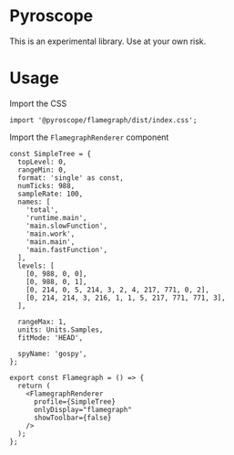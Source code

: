 # Pyroscope

This is an experimental library. Use at your own risk.

# Usage

Import the CSS
```
import '@pyroscope/flamegraph/dist/index.css';
```

Import the `FlamegraphRenderer` component

```
const SimpleTree = {
  topLevel: 0,
  rangeMin: 0,
  format: 'single' as const,
  numTicks: 988,
  sampleRate: 100,
  names: [
    'total',
    'runtime.main',
    'main.slowFunction',
    'main.work',
    'main.main',
    'main.fastFunction',
  ],
  levels: [
    [0, 988, 0, 0],
    [0, 988, 0, 1],
    [0, 214, 0, 5, 214, 3, 2, 4, 217, 771, 0, 2],
    [0, 214, 214, 3, 216, 1, 1, 5, 217, 771, 771, 3],
  ],

  rangeMax: 1,
  units: Units.Samples,
  fitMode: 'HEAD',

  spyName: 'gospy',
};

export const Flamegraph = () => {
  return (
    <FlamegraphRenderer
      profile={SimpleTree}
      onlyDisplay="flamegraph"
      showToolbar={false}
    />
  );
};
```
